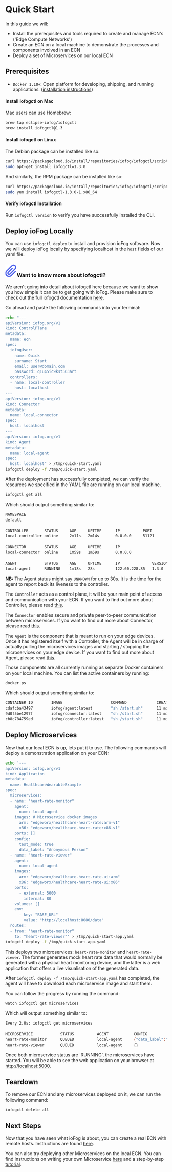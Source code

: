 # Quick Start

In this guide we will:

- Install the prerequisites and tools required to create and manage ECN's ('Edge Compute Networks')
- Create an ECN on a local machine to demonstrate the processes and components involved in an ECN
- Deploy a set of Microservices on our local ECN

## Prerequisites

- `Docker 1.10+`: Open platform for developing, shipping, and running applications. ([installation instructions](https://docs.docker.com/install/))

#### Install iofogctl on Mac

Mac users can use Homebrew:

```bash
brew tap eclipse-iofog/iofogctl
brew install iofogctl@1.3
```

#### Install iofogctl on Linux

The Debian package can be installed like so:

```bash
curl https://packagecloud.io/install/repositories/iofog/iofogctl/script.deb.sh | sudo bash
sudo apt-get install iofogctl=1.3.0
```

And similarly, the RPM package can be installed like so:

```bash
curl https://packagecloud.io/install/repositories/iofog/iofogctl/script.rpm.sh | sudo bash
sudo yum install iofogctl-1.3.0-1.x86_64
```

#### Verify iofogctl Installation

Run `iofogctl version` to verify you have successfully installed the CLI.

## Deploy ioFog Locally

You can use `iofogctl deploy` to install and provision ioFog software. Now we will deploy ioFog locally by specifying localhost in the `host` fields of our yaml file.

<aside class="notifications note">
  <h3><img src="/images/icos/ico-note.svg" alt="">Want to know more about iofogctl?</h3>
  <p>We aren't going into detail about iofogctl here because we want to show you how simple it can be to get going with ioFog. Please make sure to check out the full iofogctl documentation <a href="../iofogctl/usage.html">here</a>.</p>
</aside>

Go ahead and paste the following commands into your terminal:

```bash
echo "---
apiVersion: iofog.org/v1
kind: ControlPlane
metadata:
  name: ecn
spec:
  iofogUser:
    name: Quick
    surname: Start
    email: user@domain.com
    password: q1u45ic9kst563art
  controllers:
  - name: local-controller
    host: localhost
---
apiVersion: iofog.org/v1
kind: Connector
metadata:
  name: local-connector
spec:
  host: localhost
---
apiVersion: iofog.org/v1
kind: Agent
metadata:
  name: local-agent
spec:
  host: localhost" > /tmp/quick-start.yaml
iofogctl deploy -f /tmp/quick-start.yaml
```

After the deployment has successfully completed, we can verify the resources we specified in the YAML file are running on our local machine.

```bash
iofogctl get all
```

Which should output something similar to:

```bash
NAMESPACE
default

CONTROLLER       STATUS		AGE		UPTIME		IP		    PORT
local-controller online		2m11s   2m14s		0.0.0.0		51121

CONNECTOR        STATUS		AGE		UPTIME		IP
local-connector  online		1m59s   1m59s		0.0.0.0

AGENT            STATUS		AGE		UPTIME		IP	            VERSION
local-agent      RUNNING	1m18s   28s         122.60.228.85   1.3.0
```

**NB:** The Agent status might say `UNKNOWN` for up to 30s. It is the time for the agent to report back its liveness to the controller.

The `Controller` acts as a control plane, it will be your main point of access and communication with your ECN. If you want to find out more about Controller, please read <a href="../controllers/overview.html">this</a>.

The `Connector` enables secure and private peer-to-peer communication between microservices. If you want to find out more about Connector, please read <a href="../connectors/overview.html">this</a>.

The `Agent` is the component that is meant to run on your edge devices. Once it has registered itself with a Controller, the Agent will be in charge of actually pulling the microservices images and starting / stopping the microservices on your edge device. If you want to find out more about Agent, please read <a href="../agents/overview.html">this</a>.

Those components are all currently running as separate Docker containers on your local machine. You can list the active containers by running:

```bash
docker ps
```

Which should output something similar to:

```bash
CONTAINER ID        IMAGE                     COMMAND             CREATED             STATUS              PORTS                                            NAMES
cdafcba43497        iofog/agent:latest        "sh /start.sh"      11 minutes ago      Up 11 minutes       0.0.0.0:54321->54321/tcp, 0.0.0.0:8081->22/tcp   iofog-agent
9d0f5be1297f        iofog/connector:latest    "sh /start.sh"      11 minutes ago      Up 11 minutes       0.0.0.0:8080->8080/tcp                           iofog-connector
cb8c784759ed        iofog/controller:latest   "sh /start.sh"      11 minutes ago      Up 11 minutes       0.0.0.0:51121->51121/tcp, 0.0.0.0:8008->80/tcp   iofog-controller
```

## Deploy Microservices

Now that our local ECN is up, lets put it to use. The following commands will deploy a demonstration application on your ECN:

```bash
echo '---
apiVersion: iofog.org/v1
kind: Application
metadata:
  name: HealthcareWearableExample
spec:
  microservices:
  - name: "heart-rate-monitor"
    agent:
      name: local-agent
    images: # Microservice docker images
      arm: "edgeworx/healthcare-heart-rate:arm-v1"
      x86: "edgeworx/healthcare-heart-rate:x86-v1"
    ports: []
    config:
      test_mode: true
      data_label: "Anonymous Person"
  - name: "heart-rate-viewer"
    agent:
      name: local-agent
    images:
      arm: "edgeworx/healthcare-heart-rate-ui:arm"
      x86: "edgeworx/healthcare-heart-rate-ui:x86"
    ports:
      - external: 5000
        internal: 80
    volumes: []
    env:
      - key: "BASE_URL"
        value: "http://localhost:8080/data"
  routes:
  - from: "heart-rate-monitor"
    to: "heart-rate-viewer"' > /tmp/quick-start-app.yaml
iofogctl deploy -f /tmp/quick-start-app.yaml
```

This deploys two microservices: `heart-rate-monitor` and `heart-rate-viewer`. The former generates mock heart rate data that would normally be generated with a physical heart monitoring device, and the latter is a web application that offers a live visualisation of the generated data.

After `iofogctl deploy -f /tmp/quick-start-app.yaml` has completed, the agent will have to download each microservice image and start them.

You can follow the progress by running the command:

```bash
watch iofogctl get microservices
```

Which will output something similar to:

```bash
Every 2.0s: iofogctl get microservices                                                                                                                                                  Alexandres-MacBook-Pro.local: Wed Sep 11 16:17:34 2019

MICROSERVICE            STATUS          AGENT           CONFIG                                                  ROUTES                  VOLUMES         PORTS
heart-rate-monitor      QUEUED          local-agent     {"data_label":"Anonymous Person","test_mode":true}      heart-rate-viewer
heart-rate-viewer       QUEUED          local-agent     {}                                                                                              5000:80
```

Once both microservice status are 'RUNNING', the microservices have started. You will be able to see the web application on your browser at <a href="http://localhost:5000/" target="_blank">http://localhost:5000</a>.

## Teardown

To remove our ECN and any microservices deployed on it, we can run the following command:

```bash
iofogctl delete all
```

## Next Steps

Now that you have seen what ioFog is about, you can create a real ECN with remote hosts. Instructions are found [here](../remote-deployment/introduction.html).

You can also try deploying other Microservices on the local ECN. You can find instructions on writing your own Microservice [here](../writing-microservices/overview.html) and a step-by-step [tutorial](../tutorial/introduction.html).
